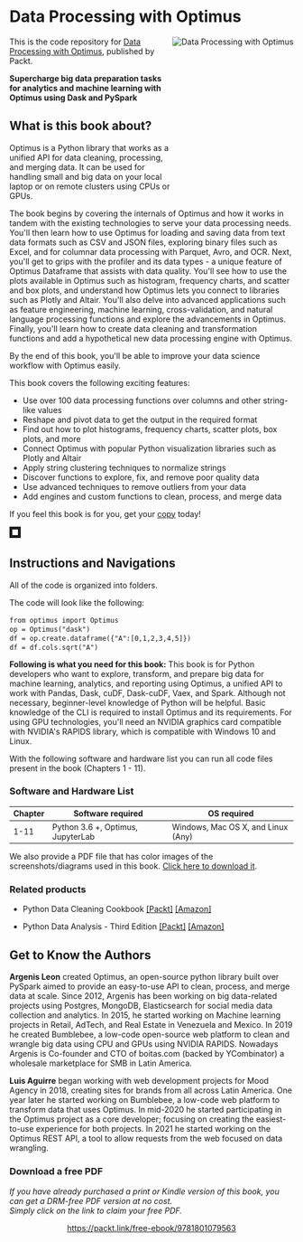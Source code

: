 


# Data Processing with Optimus

<a href="https://www.packtpub.com/product/data-processing-with-optimus/9781801079563?utm_source=github&utm_medium=repository&utm_campaign=9781801079563"><img src="https://static.packt-cdn.com/products/9781801079563/cover/smaller" alt="Data Processing with Optimus" height="256px" align="right"></a>

This is the code repository for [Data Processing with Optimus](https://www.packtpub.com/product/data-processing-with-optimus/9781801079563?utm_source=github&utm_medium=repository&utm_campaign=9781801079563), published by Packt.

**Supercharge big data preparation tasks for analytics and machine learning with Optimus using Dask and PySpark**

## What is this book about?
Optimus is a Python library that works as a unified API for data cleaning, processing, and merging data. It can be used for handling small and big data on your local laptop or on remote clusters using CPUs or GPUs.

The book begins by covering the internals of Optimus and how it works in tandem with the existing technologies to serve your data processing needs. You'll then learn how to use Optimus for loading and saving data from text data formats such as CSV and JSON files, exploring binary files such as Excel, and for columnar data processing with Parquet, Avro, and OCR. Next, you'll get to grips with the profiler and its data types - a unique feature of Optimus Dataframe that assists with data quality. You'll see how to use the plots available in Optimus such as histogram, frequency charts, and scatter and box plots, and understand how Optimus lets you connect to libraries such as Plotly and Altair. You'll also delve into advanced applications such as feature engineering, machine learning, cross-validation, and natural language processing functions and explore the advancements in Optimus. Finally, you'll learn how to create data cleaning and transformation functions and add a hypothetical new data processing engine with Optimus.

By the end of this book, you'll be able to improve your data science workflow with Optimus easily.

This book covers the following exciting features: 
* Use over 100 data processing functions over columns and other string-like values
* Reshape and pivot data to get the output in the required format
* Find out how to plot histograms, frequency charts, scatter plots, box plots, and more
* Connect Optimus with popular Python visualization libraries such as Plotly and Altair
* Apply string clustering techniques to normalize strings
* Discover functions to explore, fix, and remove poor quality data
* Use advanced techniques to remove outliers from your data
* Add engines and custom functions to clean, process, and merge data

If you feel this book is for you, get your [copy](https://www.amazon.com/dp/1801079560) today!

<a href="https://www.packtpub.com/?utm_source=github&utm_medium=banner&utm_campaign=GitHubBanner"><img src="https://raw.githubusercontent.com/PacktPublishing/GitHub/master/GitHub.png" alt="https://www.packtpub.com/" border="5" /></a>

## Instructions and Navigations
All of the code is organized into folders.

The code will look like the following:
```
from optimus import Optimus
op = Optimus("dask")
df = op.create.dataframe({"A":[0,1,2,3,4,5]})
df = df.cols.sqrt("A")

```

**Following is what you need for this book:**
This book is for Python developers who want to explore, transform, and prepare big data for machine learning, analytics, and reporting using Optimus, a unified API to work with Pandas, Dask, cuDF, Dask-cuDF, Vaex, and Spark. Although not necessary, beginner-level knowledge of Python will be helpful. Basic knowledge of the CLI is required to install Optimus and its requirements. For using GPU technologies, you'll need an NVIDIA graphics card compatible with NVIDIA's RAPIDS library, which is compatible with Windows 10 and Linux.

With the following software and hardware list you can run all code files present in the book (Chapters 1 - 11).

### Software and Hardware List

| Chapter  | Software required                                                                    | OS required                        |
| -------- | -------------------------------------------------------------------------------------| -----------------------------------|
|  	1-11   |   Python 3.6 +, Optimus, JupyterLab                                            			| Windows, Mac OS X, and Linux (Any) |

We also provide a PDF file that has color images of the screenshots/diagrams used in this book. [Click here to download it](https://static.packt-cdn.com/downloads/9781801079563_ColorImages.pdf).


### Related products <Other books you may enjoy>
* Python Data Cleaning Cookbook [[Packt]](https://www.packtpub.com/product/python-data-cleaning-cookbook/9781800565661) [[Amazon]](https://www.amazon.com/dp/1800565666)

* Python Data Analysis - Third Edition [[Packt]](https://www.packtpub.com/product/python-data-analysis-third-edition/9781789955248) [[Amazon]](https://www.amazon.com/dp/1789955246)

## Get to Know the Authors
**Argenis Leon** created Optimus, an open-source python library built over PySpark aimed to provide an easy-to-use API to clean, process, and merge data at scale. Since 2012, Argenis has been working on big data-related projects using Postgres, MongoDB, Elasticsearch for social media data collection and analytics. In 2015, he started working on Machine learning projects in Retail, AdTech, and Real Estate in Venezuela and Mexico. In 2019 he created Bumblebee, a low-code open-source web platform to clean and wrangle big data using CPU and GPUs using NVIDIA RAPIDS. Nowadays Argenis is Co-founder and CTO of boitas.com (backed by YCombinator) a wholesale marketplace for SMB in Latin America.

**Luis Aguirre** began working with web development projects for Mood Agency in 2018, creating sites for brands from all across Latin America. One year later he started working on Bumblebee, a low-code web platform to transform data that uses Optimus. In mid-2020 he started participating in the Optimus project as a core developer; focusing on creating the easiest-to-use experience for both projects. In 2021 he started working on the Optimus REST API, a tool to allow requests from the web focused on data wrangling.

### Download a free PDF

 <i>If you have already purchased a print or Kindle version of this book, you can get a DRM-free PDF version at no cost.<br>Simply click on the link to claim your free PDF.</i>
<p align="center"> <a href="https://packt.link/free-ebook/9781801079563">https://packt.link/free-ebook/9781801079563 </a> </p>